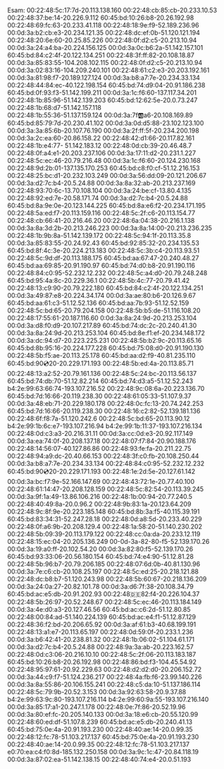 Esam: 
00:22:48:5c:17:7d-20.113.138.160
00:22:48:cb:85:cb-20.233.10.53
00:22:48:37:be:14-20.226.9.112
60:45:bd:10:26:b8-20.26.192.98
00:22:48:69:fc:63-20.233.41.118
00:22:48:18:9e:f9-52.189.236.96
00:0d:3a:b2:cb:e3-20.234.121.35
00:22:48:dc:ef:0b-51.120.121.194
00:22:48:20:6e:60-20.25.85.226
00:22:48:0f:d2:c5-20.213.10.94
00:0d:3a:24:a4:ba-20.224.156.125
00:0d:3a:0c:b6:2a-51.142.157.101
60:45:bd:84:c2:4f-20.122.134.251
00:22:48:3f:ff:82-20.108.18.87
00:0d:3a:85:83:55-104.208.102.115
00:22:48:0f:d2:c5-20.213.10.94
00:0d:3a:02:83:16-104.209.240.101
00:22:48:61:c2:e3-20.203.192.161
00:0d:3a:81:98:f7-20.189.127.124
00:0d:3a:b8:a7:7e-20.234.33.134
00:22:48:44:84:ec-40.122.198.154
60:45:bd:74:d9:04-20.91.186.238
60:45:bd:0f:93:f3-51.142.199.211
00:0d:3a:1c:f6:60-137.117.34.201
00:22:48:1b:85:96-51.142.139.203
60:45:bd:12:62:5e-20.0.73.247
00:22:48:1b:68:d7-51.142.157.118  
00:22:48:1b:55:36-51.137.159.124
00:0d:3a:7f:ab:a6-20.108.169.89
60:45:bd:85:79:7d-20.230.41.102
00:0d:3a:0d:d5:88-23.102.123.100
00:0d:3a:3a:85:6b-20.107.76.190
00:0d:3a:2f:ff:5f-20.234.200.198
00:0d:3a:2c:ea:60-20.86.158.22
00:22:48:42:d1:66-20.117.82.161
00:22:48:1b:e4:77- 51.142.183.12
00:22:48:0d:cb:39-20.46.48.7
00:22:48:0f:a4:e1-20.203.237.106
00:0d:3a:17:11:d2-20.231.1.227
00:22:48:5c:ec:46-20.79.216.48
00:0d:3a:1c:f6:60-20.124.230.168
00:22:48:9d:2b:01-137.135.170.253
60:45:bd:c8:f0:cf-51.12.216.153
00:22:48:25:bc:d1-20.232.103.249
00:0d:3a:56:dd:09-20.121.206.67
00:0d:3a:d2:7c:b4-20.5.24.88
00:0d:3a:8a:32:ab-20.213.237.169
00:22:48:93:70:6c-13.70.108.104
00:0d:3a:24:be:cf-13.80.4.135
00:22:48:92:ed:7e-20.58.171.74
00:0d:3a:d2:7c:b4-20.5.24.88
60:45:bd:8a:9e:0e-20.123.144.225
60:45:bd:8a:e6:f2-20.234.171.195 
00:22:48:5a:ed:f7-20.113.159.116
00:22:48:5c:2f:c6-20.113.154.77
00:22:48:cb:66:41-20.216.46.20
00:22:48:6a:04:38-20.216.1.138
00:0d:3a:8a:3d:2b-20.213.246.223
00:0d:3a:8a:14:00-20.213.236.235
00:22:48:1b:9b:8a-51.142.139.172
00:22:48:5c:94:1f-20.113.35.8
00:0d:3a:85:83:55-20.24.92.43
60:45:bd:92:85:32-20.234.135.53
60:45:bd:8f:4c:3e-20.224.213.183
00:22:48:5c:3b:c4-20.113.93.51
00:22:48:5c:9d:df-20.113.188.175
60:45:bd:aa:67:47-20.240.48.27
60:45:bd:aa:69:85-20.91.190.97
60:45:bd:74:d0:b8-20.91.190.116
00:22:48:84:c0:95-52.232.12.232
00:22:48:5c:a4:d0-20.79.248.248
60:45:bd:95:4a:8c-20.229.36.1
00:22:48:5b:4c:77-20.79.41.42
00:22:48:13:c9:90-20.79.222.180
60:45:bd:84:c2:4f-20.122.134.251
00:0d:3a:49:87:e8-20.224.34.174
00:0d:3a:ae:80:b6-20.126.9.67
60:45:bd:aa:61:c3-51.12.52.136
60:45:bd:aa:7b:93-51.12.52.159
00:22:48:5c:bd:65-20.79.204.158
00:22:48:5b:b5:de-51.116.108.20
00:22:48:17:55:61-20.187.116.60
0:0d:3a:8a:24:9d-20.213.253.104
00:0d:3a:d8:f0:d9-20.107.217.89
60:45:bd:74:dc:2c-20.240.41.30
00:0d:3a:8a:24:9d-20.213.253.104 
60:45:bd:8e:f1:ef-20.234.148.172
00:0d:3a:dc:94:d7-20.223.225.231
00:22:48:5b:b2:9c-20.113.65.16
60:45:bd:8b:95:16-20.224.177.228
60:45:bd:75:08:d0-20.91.190.130
00:22:48:5b:f5:ae-20.113.25.178
60:45:bd:aa:d2:f9-40.81.235.110
60:45:bd:90:cd:20-20.229.171.193 
00:22:48:5b:ed:4a-20.113.85.71
00:22:48:13:a2:52-20.79.161.136
00:22:48:5c:24:bc-20.113.56.137
60:45:bd:74:db:70-51.12.82.214
60:45:bd:74:d3:a5-51.12.52.243
b4:2e:99:63:66:74-193.107.216.52
00:22:48:9c:08:6a-20.223.136.70
60:45:bd:7d:16:66-20.119.238.30
00:22:48:61:05:33-51.107.9.37
00:0d:3a:48:eb:71-20.229.180.178
00:22:48:0c:fc:13-20.74.242.253
60:45:bd:7d:16:66-20.119.238.30
00:22:48:16:c2:82-52.139.181.136
00:22:48:6f:f8:7a-51.120.242.6
00:22:48:5c:bd:65-20.113.90.12
b4:2e:99:1b:6c:e7-193.107.216.94 
b4:2e:99:1b:11:37-193.107.216.134
00:22:48:0d:c3:a3-20.216.31.11
00:0d:3a:cc:0d:e3-20.92.117.149
00:0d:3a:ea:74:0f-20.208.137.18
00:22:48:07:f7:84-20.90.188.176
00:22:48:14:56:07-40.127.86.86
00:22:48:93:fe:fa-20.211.22.75
00:22:48:94:a9:dc-20.40.66.153
00:22:48:3f:c0:fb-20.108.250.44
00:0d:3a:b8:a7:7e-20.234.33.134
00:22:48:84:c0:95-52.232.12.232
60:45:bd:90:cd:20-20.229.171.193
00:22:48:1e:2d:5e-20.127.61.142
00:0d:3a:bc:f7:9e-52.166.147.69
00:22:48:43:72:1e-20.77.40.100
00:22:48:61:14:47-20.208.128.159
00:22:48:5c:82:54-20.113.39.245
00:0d:3a:9f:1a:49-13.86.106.216
00:22:48:1b:00:94-20.77.240.5
00:22:48:40:49:8a-20.0.96.2
00:22:48:9b:83:1a-20.123.64.209
00:22:48:9c:8f:9e-20.223.185.148
60:45:bd:8b:3a:f5-40.115.39.191
60:45:bd:83:34:31-52.247.28.18
00:22:48:0d:a8:5d-20.233.40.229
00:22:48:0f:a6:9b-20.208.129.4
00:22:48:1a:58:20-51.140.230.202
00:22:48:5b:09:39-20.113.179.122
00:22:48:cc:0a:da-20.233.12.119
00:22:48:15:ec:04-20.205.136.249
00-0d-3a-82-80-f5-52.139.170.26
00:0d:3a:19:a0:ff-20.102.54.20
00:0d:3a:82:80:f5-52.139.170.26
60:45:bd:93:33:06-20.56.180.154
60:45:bd:74:e4:90-51.12.81.28
00:22:48:5b:96:b7-20.79.206.185
00:22:48:07:6d:0b-40.81.130.96
00:0d:3a:7e:c6:cb-20.108.25.197
00:22:48:5c:ed:25-20.218.121.88 
00:22:48:dc:b8:b7-51.120.243.98
00:22:48:5b:60:67-20.218.136.209
00:0d:3a:24:0a:27-20.82.101.78
00:0d:3a:d6:7f:38-20.108.34.79
60:45:bd:ac:e5:db-20.91.202.93
00:22:48:de:82:f4-20.226.104.37
00:22:48:5b:26:97-20.52.248.67
00:22:48:5c:ec:46-20.113.184.149
00:0d:3a:4e:d0:a3-20.127.46.56
60:45:bd:ac:c6:2d-51.12.80.85
00:22:48:00:84:ad-51.140.224.139
60:45:bd:ac:e4:f1-51.12.87.129
00:22:48:36:f2:bd-20.206.65.92
00:0d:3a:af:61:b3-40.68.199.191
00:22:48:13:a1:e7-20.113.65.197
00:22:48:0d:59:0f-20.233.1.236
00:0d:3a:b6:42:41-20.238.81.32
00:22:48:1b:06:02-51.104.61.171
00:0d:3a:d2:7c:b4-20.5.24.88
00:22:48:9a:3a:ab-20.223.162.57
00:22:48:0d:c3:06-20.216.10.10
00:22:48:5c:2f:06-20.113.183.187
60:45:bd:10:26:b8-20.26.192.98
00:22:48:86:bd:f3-104.45.54.92
00:22:48:95:97:61-20.92.229.63
00:22:48:d2:d2:d0-20.206.152.72 
00:0d:3a:44:c9:f7-51.124.236.217
00:22:48:4a:fb:f6-23.99.140.226
00:0d:3a:8a:55:86-20.106.155.241
00:22:48:c5:da:10-51.137.186.114
00:22:48:5c:79:9b-20.52.3.153
00:0d:3a:92:63:58-20.9.37.88
b4:2e:99:63:9c:80-193.107.216.114
b4:2e:99:60:9a:55-193.107.216.140
00:0d:3a:85:17:a1-20.247.1.178
00:22:48:0e:7f:86-20.52.19.96
00:0d:3a:80:ef:fc-20.205.140.133
00:0d:3a:18:e6:cb-20.55.120.99
00:22:48:60:ed:df-51.107.8.239
60:45:bd:ac:e5:db-20.240.41.13 
60:45:bd:75:0e:4a-20.91.193.230
00:22:48:40:ae:14-20.0.99.35
00:22:48:12:fc:78-51.103.217.137
60:45:bd:75:0e:4a-20.91.193.230
00:22:48:40:ae:14-20.0.99.35
00:22:48:12:fc:78-51.103.217.137
e0:70:ea:c4:f0:8d-185.132.250.158
00:0d:3a:9c:1c:47-20.84.118.19
00:0d:3a:87:02:ea-51.142.138.15
00:22:48:40:74:e4-20.0.51.193


